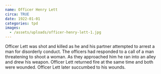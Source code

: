 ```yaml
---
name: Officer Henry Lett
circa: TRUE
date: 1922-01-01
categories: tpd
images:
  - /assets/uploads/officer-henry-lett-1.jpg
---
```


Officer Lett was shot and killed as he and his partner attempted to arrest a man for disorderly conduct. The officers had responded to a call of a man threatening to shoot a woman. As they approached him he ran into an alley and drew his weapon. Officer Lett returned fire at the same time and both were wounded. Officer Lett later succumbed to his wounds.

